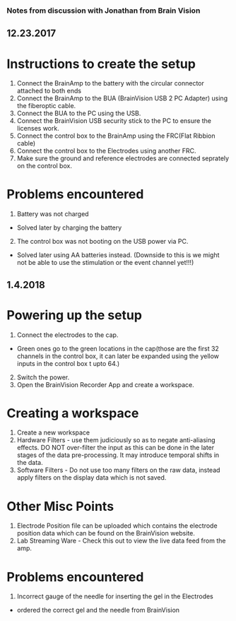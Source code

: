 ### Notes from discussion with Jonathan from Brain Vision

## 12.23.2017

# Instructions to create the setup
1. Connect the BrainAmp to the battery with the circular connector attached to both ends
2. Connect the BrainAmp to the BUA (BrainVision USB 2 PC Adapter) using the fiberoptic cable.
3. Connect the BUA to the PC using the USB.
4. Connect the BrainVision USB security stick to the PC to ensure the licenses work.
5. Connect the control box to the BrainAmp using the FRC(Flat Ribbion cable)
6. Connect the control box to the Electrodes using another FRC.
7. Make sure the  ground and reference electrodes are connected seprately on the control box.

# Problems encountered
1. Battery was not charged
  - Solved later by charging the battery
2. The control box was not booting on the USB power via PC.
  - Solved later using AA batteries instead. (Downside to this is we might not be able to use the stimulation or the event channel yet!!!)

## 1.4.2018

# Powering up the setup
1. Connect the electrodes to the cap.
 - Green ones go to the green locations in the cap(those are the first 32 channels in the control box, it can later be expanded using the yellow inputs in the control box t upto 64.)

2. Switch the power.
3. Open the BrainVision Recorder App and create a workspace.

# Creating a workspace
1. Create a new workspace
2. Hardware Filters - use them judiciously so as to negate anti-aliasing effects. DO NOT over-filter the input as this can be done in the later stages of the data pre-processing. It may introduce temporal shifts in the data.
3. Software Filters - Do not use too many filters on the raw data, instead apply filters on the display data which is not saved.

# Other Misc Points
1. Electrode Position file can be uploaded which contains the electrode position data which can be found on the BrainVision website.
2. Lab Streaming Ware  - Check this out to view the live data feed from the amp.

# Problems encountered
1. Incorrect gauge of the needle for inserting the gel in the Electrodes
 - ordered the correct gel and the needle from BrainVision

